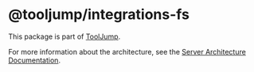 # @tooljump/integrations-fs

This package is part of [ToolJump](http://localhost:3001/).

For more information about the architecture, see the [Server Architecture Documentation](http://localhost:3001/docs/server-architecture).

